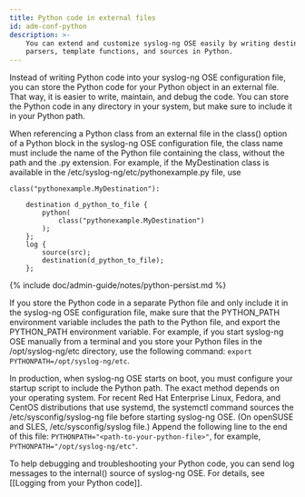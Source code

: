 ```yaml
---
title: Python code in external files
id: adm-conf-python
description: >-
    You can extend and customize syslog-ng OSE easily by writing destinations
    parsers, template functions, and sources in Python.
---
```


Instead of writing Python code into your syslog-ng OSE configuration
file, you can store the Python code for your Python object in an
external file. That way, it is easier to write, maintain, and debug the
code. You can store the Python code in any directory in your system, but
make sure to include it in your Python path.

When referencing a Python class from an external file in the class()
option of a Python block in the syslog-ng OSE configuration file, the
class name must include the name of the Python file containing the
class, without the path and the .py extension. For example, if the
MyDestination class is available in the
/etc/syslog-ng/etc/pythonexample.py file, use

```config
class("pythonexample.MyDestination"):

    destination d_python_to_file {
        python(
            class("pythonexample.MyDestination")
        );
    };
    log {
        source(src);
        destination(d_python_to_file);
    };
```

{% include doc/admin-guide/notes/python-persist.md %}

If you store the Python code in a separate Python file and only include
it in the syslog-ng OSE configuration file, make sure that the
PYTHON_PATH environment variable includes the path to the Python file,
and export the PYTHON\_PATH environment variable. For example, if you
start syslog-ng OSE manually from a terminal and you store your Python
files in the /opt/syslog-ng/etc directory, use the following command:
`export PYTHONPATH=/opt/syslog-ng/etc`.

In production, when syslog-ng OSE starts on boot, you must configure
your startup script to include the Python path. The exact method depends
on your operating system. For recent Red Hat Enterprise Linux, Fedora,
and CentOS distributions that use systemd, the systemctl command sources
the /etc/sysconfig/syslog-ng file before starting syslog-ng OSE. (On
openSUSE and SLES, /etc/sysconfig/syslog file.) Append the following
line to the end of this file:
`PYTHONPATH="<path-to-your-python-file>"`, for example,
`PYTHONPATH="/opt/syslog-ng/etc"`.

To help debugging and troubleshooting your Python code, you can send log
messages to the internal() source of syslog-ng OSE. For details, see
[[Logging from your Python code]].
